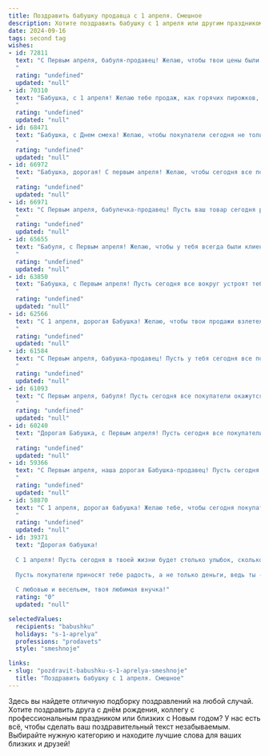 ```yaml
---
title: Поздравить бабушку продавца с 1 апреля. Смешное
description: Хотите поздравить бабушку с 1 апреля или другим праздником? Наш ИИ создаст незабываемое поздравление, а вы обязательно выделитесь среди других.  
date: 2024-09-16
tags: second tag
wishes:
- id: 72811
  text: "С Первым апреля, бабуля-продавец! Желаю, чтобы твои цены были такими же привлекательными, как ты сама, а покупатели – такими же счастливыми, как ты после удачной продажи! 😄
  "
  rating: "undefined"
  updated: "null"
- id: 70310
  text: "Бабушка, с 1 апреля! Желаю тебе продаж, как горячих пирожков, а покупателей - как на распродаже! Пусть касса звенит от купюр, а улыбки на лицах покупателей - от твоего обаяния!
  "
  rating: "undefined"
  updated: "null"
- id: 68471
  text: "Бабушка, с Днем смеха! Желаю, чтобы покупатели сегодня не только покупали, но и смеялись над твоими шутками! 🤣 Пусть касса будет полна, а настроение - еще полнее! 😉
  "
  rating: "undefined"
  updated: "null"
- id: 66972
  text: "Бабушка, дорогая! С первым апреля! Желаю, чтобы сегодня все покупатели были такими же милыми, как ты, и чтобы касса пела песни от счастья! 😜
  "
  rating: "undefined"
  updated: "null"
- id: 66971
  text: "С Первым апреля, бабулечка-продавец! Пусть ваш товар сегодня разлетается как горячие пирожки, а покупатели смеются, как дети!
  "
  rating: "undefined"
  updated: "null"
- id: 65655
  text: "Бабуля, с Первым апреля! Желаю, чтобы у тебя всегда были клиенты, которые покупают все, что ты им предлагаешь, ну и, конечно, чтобы они были такими же милыми и нежными, как ты сама! 😜
  "
  rating: "undefined"
  updated: "null"
- id: 63850
  text: "Бабушка, с Первым апреля! Пусть сегодня все вокруг устроят тебе \"праздник\" скидок - от самых низких цен на любимые продукты до невероятных бонусов на всё, что ты продаешь! 😜  Пусть покупатели смеются, а твой день будет полон лёгкости и радости!
  "
  rating: "undefined"
  updated: "null"
- id: 62566
  text: "С 1 апреля, дорогая Бабушка! Желаю, чтобы твои продажи взлетели выше крыши, а покупатели каждый день дарили тебе только улыбки и хорошее настроение! Пусть твой товар всегда будет свежим, а клиенты - щедрыми! 😉🎉
  "
  rating: "undefined"
  updated: "null"
- id: 61584
  text: "С Первым апреля, бабушка-продавец! Пусть у тебя сегодня все покупатели будут \"первоапрельскими\" - добрыми, щедрыми и с отличным чувством юмора! 😉
  "
  rating: "undefined"
  updated: "null"
- id: 61093
  text: "С Первым апреля, бабуля! Пусть сегодня все покупатели окажутся \"отличными клиентами\": с хорошим настроением, толстым кошельком и желанием купить всё, что ты им предлагаешь! 😂
  "
  rating: "undefined"
  updated: "null"
- id: 60240
  text: "Дорогая Бабушка, с Первым апреля! Пусть сегодня все покупатели будут добрыми, кошельки полными, а цены на товары не кусаются! 😉
  "
  rating: "undefined"
  updated: "null"
- id: 59366
  text: "С Первым апреля, наша дорогая Бабушка-продавец! Пусть сегодня  Вас не обманут  ни один покупатель, ни один ценник, ни один скидочный купон. Пусть день будет полон улыбок, веселья и удачных сделок!
  "
  rating: "undefined"
  updated: "null"
- id: 58870
  text: "С 1 апреля, дорогая бабушка! Желаю тебе, чтобы сегодня покупатели были не только щедрыми, но и с отличным чувством юмора, а твой кассовый аппарат пел тебе веселые песни! 😉
  "
  rating: "undefined"
  updated: "null"
- id: 39371
  text: "Дорогая бабушка!
  
  С 1 апреля! Пусть сегодня в твоей жизни будет столько улыбок, сколько ты товару на полке расставляешь! Желаю, чтобы шутки были только добрыми, а твой хороший юмор продавался с каждой шуткой на вес золота!
  
  Пусть покупатели приносят тебе радость, а не только деньги, ведь ты - настоящий мастер торговли и шуток! А если кто-то решит поджарить тебя на огне своих розыгрышей, ты всегда будешь на шаг впереди, как настоящий продавец – с улыбкой и копейкой в кармане!
  
  С любовью и весельем, твоя любимая внучка!"
  rating: "0"
  updated: "null"

selectedValues:
  recipients: "babushku"
  holidays: "s-1-aprelya"
  professions: "prodavets"
  style: "smeshnoje"

links:
- slug: "pozdravit-babushku-s-1-aprelya-smeshnoje"
  title: "Поздравить бабушку с 1 апреля. Смешное"
---
```


Здесь вы найдете отличную подборку поздравлений на любой случай. 
Хотите поздравить друга с днём рождения, коллегу с профессиональным праздником или близких с Новым годом? У нас есть всё, чтобы сделать ваш поздравительный текст незабываемым. Выбирайте нужную категорию и находите лучшие слова для ваших близких и друзей!
